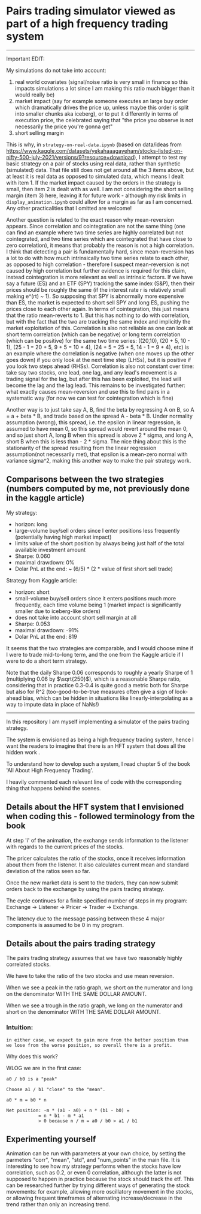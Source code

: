 # Pairs trading simulator viewed as part of a high frequency trading system

-------------------
Important EDIT: 

My simulations do not take into account: 

1. real world covariates (signal/noise ratio is very small in finance so this impacts simulations a lot since I am making this ratio much bigger than it would really be)
2. market impact (say for example someone executes an large buy order which dramatically drives the price up, unless maybe this order is split into smaller chunks aka iceberg), or to put it differently in terms of execution price, the celebrated saying that "the price you observe is not necessarily the price you're gonna get"
3. short selling margin

This is why, in `strategy-on-real-data.ipynb` (based on data/ideas from https://www.kaggle.com/datasets/yekahaaagayeham/stocks-listed-on-nifty-500-july-2021/versions/9?resource=download), I attempt to test my basic strategy on a pair of stocks using real data, rather than synthetic (simulated) data. That file still does not get around all the 3 items above, but at least it is real data as opposed to simulated data, which means I dealt with item 1. If the market impact caused by the orders in the strategy is small, then item 2 is dealt with as well. I am not considering the short selling margin (item 3) here, leaving it for future work - although my risk limits in `display_animation.ipynb` could allow for a margin as far as I am concerned. Any other practicalities that I omitted are welcome!

Another question is related to the exact reason why mean-reversion appears. Since correlation and cointegration are not the same thing (one can find an example where two time series are highly correlated but not cointegrated, and two time series which are cointegrated that have close to zero correlation), it means that probably the reason is not a high correlation. I think that detecting a pair is fundamentally hard, since mean-reversion has a lot to do with how much intrinsically two time series relate to each other, as opposed to high correlation - therefore I suspect mean-reversion is not caused by high correlation but further evidence is required for this claim, instead cointegration is more relevant as well as intrinsic factors. If we have say a future (ES) and an ETF (SPY) tracking the same index (S&P), then their prices should be roughly the same (if the interest rate r is relatively small making e^(rt) ~ 1). So supposing that SPY is abnormally more expensive than ES, the market is expected to short sell SPY and long ES, pushing the prices close to each other again. In terms of cointegration, this just means that the ratio mean-reverts to 1. But this has nothing to do with correlation, but with the fact that the two are tracking the same index and implicitly the market exploitation of this. Correlation is also not reliable as one can look at short term correlation (which can be negative) or long term correlation (which can be positive) for the same two time series: ((20,10), (20 + 5, 10 - 1), (25 - 1 = 20 + 5, 9 + 5 = 10 + 4), (24 + 5 = 25 + 5, 14 - 1 = 9 + 4), etc) is an example where the correlation is negative  (when one moves up the other goes down)  if you only look at the next time step (LHSs), but it is positive if you look two steps ahead (RHSs). Correlation is also not constant over time: take say two stocks, one lead, one lag, and any lead's movement is a trading signal for the lag, but after this has been exploited, the lead will become the lag and the lag lead. This remains to be investigated further: what exactly causes mean-reversion and use this to find pairs in a systematic way (for now we can test for cointegration which is fine)

Another way is to just take say A, B, find the beta by regressing A on B, so A = a + beta * B, and trade based on the spread A - beta * B. Under normality assumption (wrong), this spread, i.e. the epsilon in linear regression, is assumed to have mean 0, so this spread would revert around the mean 0, and so just short A, long B when this spread is above 2 * sigma, and long A, short B when this is less than - 2 * sigma. The nice thing about this is the stationarity of the spread resulting from the linear regression assumption(not necessarily met), that epsilon is a mean-zero normal with variance sigma^2, making this another way to make the pair strategy work. 

## Comparisons between the two strategies (numbers computed by me, not previously done in the kaggle article)

My strategy:
- horizon: long
- large-volume buy/sell orders since I enter positions less frequently (potentially having high market impact)
- limits value of the short position by always being just half of the total available investment amount
- Sharpe: 0.060
- maximal drawdown: 0%
- Dolar PnL at the end: ~ (6/5) * (2 * value of first short sell trade)

Strategy from Kaggle article:
- horizon: short
- small-volume buy/sell orders since it enters positions much more frequently, each time volume being 1 (market impact is significantly smaller due to iceberg-like orders)
- does not take into account short sell margin at all
- Sharpe: 0.053
- maximal drawdown: -91%  
- Dolar PnL at the end: 819

It seems that the two strategies are comparable, and I would choose mine if I were to trade mid-to-long term, and the one from the Kaggle article if I were to do a short term strategy.

Note that the daily Sharpe 0.06 corresponds to roughly a yearly Sharpe of 1 (multiplying 0.06 by $\sqrt{250}$), which is a reasonable Sharpe ratio, considering that in practice 0.3-0.4 is quite good a metric both for Sharpe but also for R^2 (too-good-to-be-true measures often give a sign of look-ahead bias, which can be hidden in situations like linearly-interpolating as a way to impute data in place of NaNs!)

-------------------


In this repository I am myself implementing a simulator of the pairs trading strategy. 

The system is envisioned as being a high frequency trading system, hence I want the readers to imagine that there is an HFT system that does all the hidden work .

To understand how to develop such a system, I read chapter 5 of the book 'All About High Frequency Trading'.

I heavily commented each relevant line of code with the corresponding thing that happens behind the scenes.

## Details about the HFT system that I envisioned when coding this - followed terminology from the book

At step 'i' of the animation, the exchange sends information to the listener with regards to the current prices of the stocks.

The pricer calculates the ratio of the stocks, once it receives information about them from the listener. It also calculates current mean and standard deviation of the ratios seen so far.

Once the new market data is sent to the traders, they can now submit orders back to the exchange by using the pairs trading strategy.

The cycle continues for a finite specified number of steps in my program: Exchange -> Listener -> Pricer -> Trader -> Exchange.

The latency due to the message passing between these 4 major components is assumed to be 0 in my program.


## Details about the pairs trading strategy 

The pairs trading strategy assumes that we have two reasonably highly correlated stocks.

We have to take the ratio of the two stocks and use mean reversion.

When we see a peak in the ratio graph, we short on the numerator and long on the denominator WITH THE SAME DOLLAR AMOUNT.

When we see a trough in the ratio graph, we long on the numerator and short on the denominator WITH THE SAME DOLLAR AMOUNT.

### Intuition:
    in either case, we expect to gain more from the better position than we lose from the worse position, so overall there is a profit.

Why does this work?

WLOG we are in the first case:

    a0 / b0 is a "peak"
    
    Choose a1 / b1 "close" to the "mean".
    
    a0 * m = b0 * n
    
    Net position: -m * (a1 - a0) + n * (b1 - b0) =
                = n * b1 - m * a1 
                > 0 because n / m = a0 / b0 > a1 / b1

## Experimenting yourself

Animation can be run with parameters at your own choice, by setting the parmeters "corr", "mean", "std", and "num_points" in the main file. It is interesting to see how my strategy performs when the stocks have low correlation, such as 0.2, or even 0 correlation, although the latter is not supposed to happen in practice because the stock should track the etf.
This can be researched further by trying different ways of generating the stock movements: for example, allowing more oscillatory movement in the stocks, or allowing frequent timeframes of alternating increase/decrease in the trend rather than only an increasing trend.
